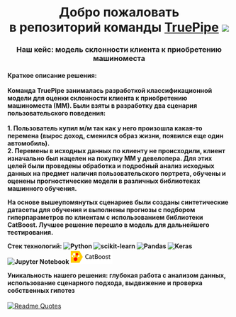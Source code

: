 <h1 align="center">Добро пожаловать<br>в репозиторий команды <a href="https://github.com/fffars/TruePipe_Samolet_NN_2023" target="_blank">TruePipe</a> 
<img src="https://github.com/blackcater/blackcater/raw/main/images/Hi.gif" height="32"/></h1>
<h3 align="center">Наш кейс: модель склонности клиента к приобретению машиноместа</h3>

<h4>Краткое описание решения:
<br><br>
Команда TruePipe занималась разработкой классификационной модели для оценки склонности клиента к приобретению машиноместа (ММ).
Были взяты в разработку два сценария пользовательского поведения:<br>
<br>1. Пользователь купил м/м так как у него произошла какая-то перемена (вырос доход, сменился образ жизни, появился еще один автомобиль).
<br>2. Перемены в исходных данных по клиенту не происходили, клиент изначально был нацелен на покупку ММ у девелопера.
Для этих целей были проведены обработка и подробный анализ исходных данных  на предмет наличия пользовательского портрета, обучены и оценены прогностические модели в различных библиотеках машинного обучения.

На основе вышеупомянутых сценариев были созданы синтетические датасеты для обучения и  выполнены прогнозы с подбором гиперпараметров по клиентам с использованием библиотеки CatBoost. Лучшее решение перешло в модель для дальнейшего тестирования.

Стек технологий:
![Python](https://img.shields.io/badge/python-3670A0?style=for-the-badge&logo=python&logoColor=ffdd54) ![scikit-learn](https://img.shields.io/badge/scikit--learn-%23F7931E.svg?style=for-the-badge&logo=scikit-learn&logoColor=white) ![Pandas](https://img.shields.io/badge/pandas-%23150458.svg?style=for-the-badge&logo=pandas&logoColor=white) ![Keras](https://img.shields.io/badge/Keras-%23D00000.svg?style=for-the-badge&logo=Keras&logoColor=white) ![Jupyter Notebook](https://img.shields.io/badge/jupyter-%23FA0F00.svg?style=for-the-badge&logo=jupyter&logoColor=white) <img src="https://github.com/fffars/TruePipe_Samolet_NN_2023/blob/main/orig.jpeg" height="32"/>

Уникальность нашего решения: глубокая работа с анализом данных, использование сценарного подхода, выдвижение и проверка собственных гипотез</h4>

[![Readme Quotes](https://quotes-github-readme.vercel.app/api?type=horizontal&theme=dark)](https://github.com/piyushsuthar/github-readme-quotes)
